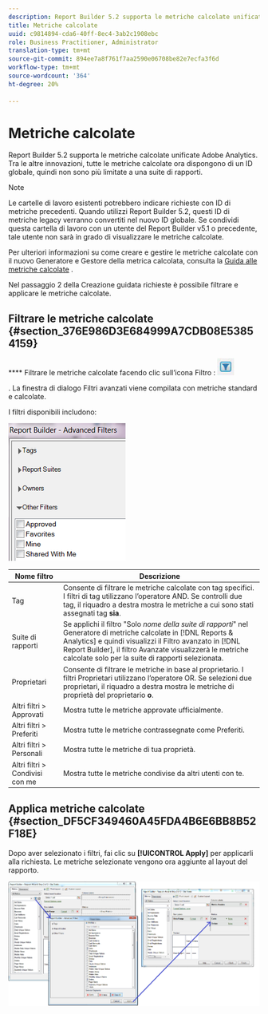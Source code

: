 ```yaml
---
description: Report Builder 5.2 supporta le metriche calcolate unificate Adobe Analytics. Tra le altre innovazioni, tutte le metriche calcolate ora dispongono di un ID globale, quindi non sono più limitate a una suite di rapporti.
title: Metriche calcolate
uuid: c9814894-cda6-40ff-8ec4-3ab2c1908ebc
role: Business Practitioner, Administrator
translation-type: tm+mt
source-git-commit: 894ee7a8f761f7aa2590e06708be82e7ecfa3f6d
workflow-type: tm+mt
source-wordcount: '364'
ht-degree: 20%

---
```



# Metriche calcolate

Report Builder 5.2 supporta le metriche calcolate unificate Adobe Analytics. Tra le altre innovazioni, tutte le metriche calcolate ora dispongono di un ID globale, quindi non sono più limitate a una suite di rapporti.

>[!NOTE]
>
>Le cartelle di lavoro esistenti potrebbero indicare richieste con ID di metriche precedenti. Quando utilizzi Report Builder 5.2, questi ID di metriche legacy verranno convertiti nel nuovo ID globale. Se condividi questa cartella di lavoro con un utente del Report Builder v5.1 o precedente, tale utente non sarà in grado di visualizzare le metriche calcolate.

Per ulteriori informazioni su come creare e gestire le metriche calcolate con il nuovo Generatore e Gestore della metrica calcolata, consulta la [Guida alle metriche calcolate](https://docs.adobe.com/content/help/it-IT/analytics/components/calculated-metrics/cm-overview.html) .

Nel passaggio 2 della Creazione guidata richieste è possibile filtrare e applicare le metriche calcolate.

## Filtrare le metriche calcolate {#section_376E986D3E684999A7CDB08E53854159}

**** Filtrare le metriche calcolate facendo clic sull’icona Filtro :   ![](assets/segment_filter.png)

. La finestra di dialogo Filtri avanzati viene compilata con metriche standard e calcolate.

I filtri disponibili includono:

![](assets/advanced_filters.png)

| Nome filtro | Descrizione |
|---|---|
| Tag | Consente di filtrare le metriche calcolate con tag specifici. I filtri di tag utilizzano l’operatore AND. Se controlli due tag, il riquadro a destra mostra le metriche a cui sono stati assegnati tag **sia**. |
| Suite di rapporti | Se applichi il filtro &quot;Solo *nome della suite di rapporti*&quot; nel Generatore di metriche calcolate in [!DNL Reports & Analytics] e quindi visualizzi il Filtro avanzato in [!DNL Report Builder], il filtro Avanzate visualizzerà le metriche calcolate solo per la suite di rapporti selezionata. |
| Proprietari | Consente di filtrare le metriche in base al proprietario. I filtri Proprietari utilizzano l’operatore OR. Se selezioni due proprietari, il riquadro a destra mostra le metriche di proprietà del proprietario **o**. |
| Altri filtri > Approvati | Mostra tutte le metriche approvate ufficialmente. |
| Altri filtri > Preferiti | Mostra tutte le metriche contrassegnate come Preferiti. |
| Altri filtri > Personali | Mostra tutte le metriche di tua proprietà. |
| Altri filtri > Condivisi con me | Mostra tutte le metriche condivise da altri utenti con te. |

## Applica metriche calcolate {#section_DF5CF349460A45FDA4B6E6BB8B52F18E}

Dopo aver selezionato i filtri, fai clic su **[!UICONTROL Apply]** per applicarli alla richiesta. Le metriche selezionate vengono ora aggiunte al layout del rapporto.

![](assets/filtering_for_metric.png)

